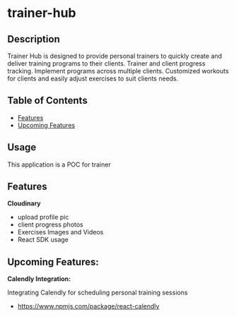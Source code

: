 # trainer-hub

## Description

Trainer Hub is designed to provide personal trainers to quickly create and deliver training programs to their clients. Trainer and client progress tracking. Implement programs across multiple clients. Customized workouts for clients and easily adjust exercises to suit clients needs.

## Table of Contents

- [Features](#features)
- [Upcoming Features](#upcoming-features)

## Usage

This application is a POC for trainer

## Features

**Cloudinary**

- upload profile pic
- client progress photos
- Exercises Images and Videos
- React SDK usage

## Upcoming Features:

**Calendly Integration:**

Integrating Calendly for scheduling personal training sessions

- https://www.npmjs.com/package/react-calendly
